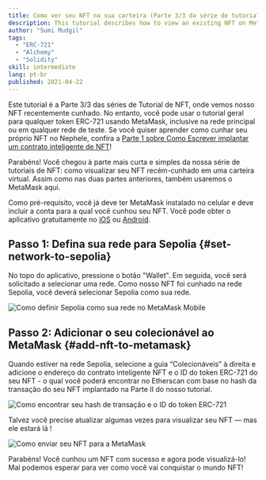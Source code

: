 ```yaml
---
title: Como ver seu NFT na sua carteira (Parte 3/3 da série de tutorial sobre NFT)
description: This tutorial describes how to view an existing NFT on MetaMask!
author: "Sumi Mudgil"
tags:
  - "ERC-721"
  - "Alchemy"
  - "Solidity"
skill: intermediate
lang: pt-br
published: 2021-04-22
---
```


Este tutorial é a Parte 3/3 das séries de Tutorial de NFT, onde vemos nosso NFT recentemente cunhado. No entanto, você pode usar o tutorial geral para qualquer token ERC-721 usando MetaMask, inclusive na rede principal ou em qualquer rede de teste. Se você quiser aprender como cunhar seu próprio NFT no Nephele, confira a [Parte 1 sobre Como Escrever implantar um contrato inteligente de NFT](/developers/tutorials/how-to-write-and-deploy-an-nft)!

Parabéns! Você chegou à parte mais curta e simples da nossa série de tutoriais de NFT: como visualizar seu NFT recém-cunhado em uma carteira virtual. Assim como nas duas partes anteriores, também usaremos o MetaMask aqui.

Como pré-requisito, você já deve ter MetaMask instalado no celular e deve incluir a conta para a qual você cunhou seu NFT. Você pode obter o aplicativo gratuitamente no [iOS](https://apps.apple.com/us/app/metamask-blockchain-wallet/id1438144202) ou [Android](https://play.google.com/store/apps/details?id=io.metamask&hl=en_US&gl=US).

## Passo 1: Defina sua rede para Sepolia {#set-network-to-sepolia}

No topo do aplicativo, pressione o botão "Wallet". Em seguida, você será solicitado a selecionar uma rede. Como nosso NFT foi cunhado na rede Sepolia, você deverá selecionar Sepolia como sua rede.

![Como definir Sepolia como sua rede no MetaMask Mobile](./goerliMetamask.gif)

## Passo 2: Adicionar o seu colecionável ao MetaMask {#add-nft-to-metamask}

Quando estiver na rede Sepolia, selecione a guia “Colecionáveis” à direita e adicione o endereço do contrato inteligente NFT e o ID do token ERC-721 do seu NFT - o qual você poderá encontrar no Etherscan com base no hash da transação do seu NFT implantado na Parte II do nosso tutorial.

![Como encontrar seu hash de transação e o ID do token ERC-721](./findNFTEtherscan.png)

Talvez você precise atualizar algumas vezes para visualizar seu NFT — mas ele estará lá <Emoji text="😄" size={1} />!

![Como enviar seu NFT para a MetaMask](./findNFTMetamask.gif)

Parabéns! Você cunhou um NFT com sucesso e agora pode visualizá-lo! Mal podemos esperar para ver como você vai conquistar o mundo NFT!
